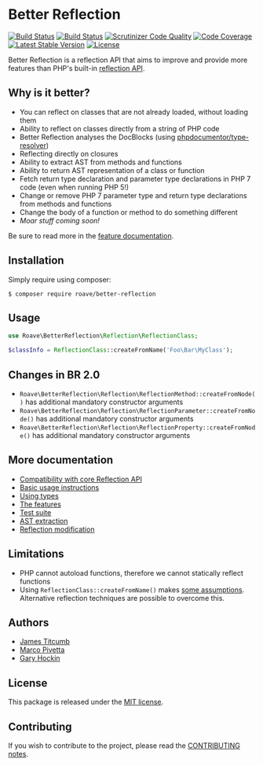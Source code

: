 Better Reflection
=================

[![Build Status](https://travis-ci.org/Roave/BetterReflection.svg?branch=master)](https://travis-ci.org/Roave/BetterReflection) [![Build Status](https://ci.appveyor.com/api/projects/status/github/Roave/BetterReflection?svg=true&branch=master)](https://ci.appveyor.com/project/Ocramius/betterreflection-4jx2w) [![Scrutinizer Code Quality](https://scrutinizer-ci.com/g/Roave/BetterReflection/badges/quality-score.png?b=master)](https://scrutinizer-ci.com/g/Roave/BetterReflection/?branch=master) [![Code Coverage](https://scrutinizer-ci.com/g/Roave/BetterReflection/badges/coverage.png?b=master)](https://scrutinizer-ci.com/g/Roave/BetterReflection/?branch=master) [![Latest Stable Version](https://poser.pugx.org/roave/better-reflection/v/stable)](https://packagist.org/packages/roave/better-reflection) [![License](https://poser.pugx.org/roave/better-reflection/license)](https://packagist.org/packages/roave/better-reflection)

Better Reflection is a reflection API that aims to improve and provide more
features than PHP's built-in [reflection API](http://php.net/manual/en/book.reflection.php).

## Why is it better?

* You can reflect on classes that are not already loaded, without loading them
* Ability to reflect on classes directly from a string of PHP code
* Better Reflection analyses the DocBlocks (using [phpdocumentor/type-resolver](https://github.com/phpDocumentor/TypeResolver))
* Reflecting directly on closures
* Ability to extract AST from methods and functions
* Ability to return AST representation of a class or function
* Fetch return type declaration and parameter type declarations in PHP 7 code (even when running PHP 5!)
* Change or remove PHP 7 parameter type and return type declarations from methods and functions
* Change the body of a function or method to do something different
* *Moar stuff coming soon!*

Be sure to read more in the [feature documentation](https://github.com/Roave/BetterReflection/tree/master/docs/features.md).

## Installation

Simply require using composer:

```shell
$ composer require roave/better-reflection
```

## Usage

```php
use Roave\BetterReflection\Reflection\ReflectionClass;

$classInfo = ReflectionClass::createFromName('Foo\Bar\MyClass');
```

## Changes in BR 2.0

 * `Roave\BetterReflection\Reflection\ReflectionMethod::createFromNode()` has additional mandatory constructor arguments
 * `Roave\BetterReflection\Reflection\ReflectionParameter::createFromNode()` has additional mandatory constructor arguments
 * `Roave\BetterReflection\Reflection\ReflectionProperty::createFromNode()` has additional mandatory constructor arguments

## More documentation

* [Compatibility with core Reflection API](https://github.com/Roave/BetterReflection/tree/master/docs/compatibility.md)
* [Basic usage instructions](https://github.com/Roave/BetterReflection/tree/master/docs/usage.md)
* [Using types](https://github.com/Roave/BetterReflection/tree/master/docs/types.md)
* [The features](https://github.com/Roave/BetterReflection/tree/master/docs/features.md)
* [Test suite](https://github.com/Roave/BetterReflection/blob/master/test/README.md)
* [AST extraction](https://github.com/Roave/BetterReflection/tree/master/docs/ast-extraction.md)
* [Reflection modification](https://github.com/Roave/BetterReflection/tree/master/docs/reflection-modification.md)

## Limitations

* PHP cannot autoload functions, therefore we cannot statically reflect functions
* Using `ReflectionClass::createFromName()` makes [some assumptions](https://github.com/Roave/BetterReflection/tree/master/docs/usage.md#basic-reflection). Alternative reflection techniques are possible to overcome this.

## Authors

* [James Titcumb](https://github.com/asgrim)
* [Marco Pivetta](https://github.com/Ocramius)
* [Gary Hockin](https://github.com/GeeH)

## License

This package is released under the [MIT license](LICENSE).

## Contributing

If you wish to contribute to the project, please read the [CONTRIBUTING notes](CONTRIBUTING.md).
